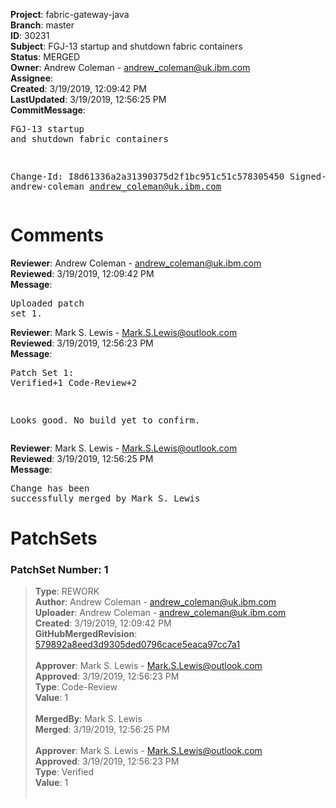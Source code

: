 <strong>Project</strong>: fabric-gateway-java<br><strong>Branch</strong>: master<br><strong>ID</strong>: 30231<br><strong>Subject</strong>: FGJ-13 startup and shutdown fabric containers<br><strong>Status</strong>: MERGED<br><strong>Owner</strong>: Andrew Coleman - andrew_coleman@uk.ibm.com<br><strong>Assignee</strong>:<br><strong>Created</strong>: 3/19/2019, 12:09:42 PM<br><strong>LastUpdated</strong>: 3/19/2019, 12:56:25 PM<br><strong>CommitMessage</strong>:<br><pre>FGJ-13 startup and shutdown fabric containers

Change-Id: I8d61336a2a31390375d2f1bc951c51c578305450
Signed-off-by: andrew-coleman <andrew_coleman@uk.ibm.com>
</pre><h1>Comments</h1><strong>Reviewer</strong>: Andrew Coleman - andrew_coleman@uk.ibm.com<br><strong>Reviewed</strong>: 3/19/2019, 12:09:42 PM<br><strong>Message</strong>: <pre>Uploaded patch set 1.</pre><strong>Reviewer</strong>: Mark S. Lewis - Mark.S.Lewis@outlook.com<br><strong>Reviewed</strong>: 3/19/2019, 12:56:23 PM<br><strong>Message</strong>: <pre>Patch Set 1: Verified+1 Code-Review+2

Looks good. No build yet to confirm.</pre><strong>Reviewer</strong>: Mark S. Lewis - Mark.S.Lewis@outlook.com<br><strong>Reviewed</strong>: 3/19/2019, 12:56:25 PM<br><strong>Message</strong>: <pre>Change has been successfully merged by Mark S. Lewis</pre><h1>PatchSets</h1><h3>PatchSet Number: 1</h3><blockquote><strong>Type</strong>: REWORK<br><strong>Author</strong>: Andrew Coleman - andrew_coleman@uk.ibm.com<br><strong>Uploader</strong>: Andrew Coleman - andrew_coleman@uk.ibm.com<br><strong>Created</strong>: 3/19/2019, 12:09:42 PM<br><strong>GitHubMergedRevision</strong>: [579892a8eed3d9305ded0796cace5eaca97cc7a1](https://github.com/hyperledger/fabric-gateway-java/commit/579892a8eed3d9305ded0796cace5eaca97cc7a1)<br><br><strong>Approver</strong>: Mark S. Lewis - Mark.S.Lewis@outlook.com<br><strong>Approved</strong>: 3/19/2019, 12:56:23 PM<br><strong>Type</strong>: Code-Review<br><strong>Value</strong>: 1<br><br><strong>MergedBy</strong>: Mark S. Lewis<br><strong>Merged</strong>: 3/19/2019, 12:56:25 PM<br><br><strong>Approver</strong>: Mark S. Lewis - Mark.S.Lewis@outlook.com<br><strong>Approved</strong>: 3/19/2019, 12:56:23 PM<br><strong>Type</strong>: Verified<br><strong>Value</strong>: 1<br><br></blockquote>